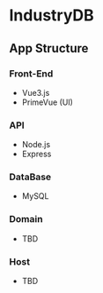 # IndustryDB

## App Structure
<!-- Should I split these up and run a repo for each? -->

### Front-End
- Vue3.js
- PrimeVue (UI)

### API 
- Node.js
- Express

### DataBase
- MySQL

### Domain
- TBD

### Host
- TBD